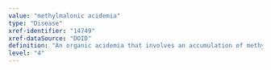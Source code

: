 ```yaml
---
value: "methylmalonic acidemia"
type: "Disease"
xref-identifier: "14749"
xref-dataSource: "DOID"
definition: "An organic acidemia that involves an accumulation of methylmalonic acid in the blood.|OMIM mapping confirmed by DO. [SN]."
level: "4"
---
```

